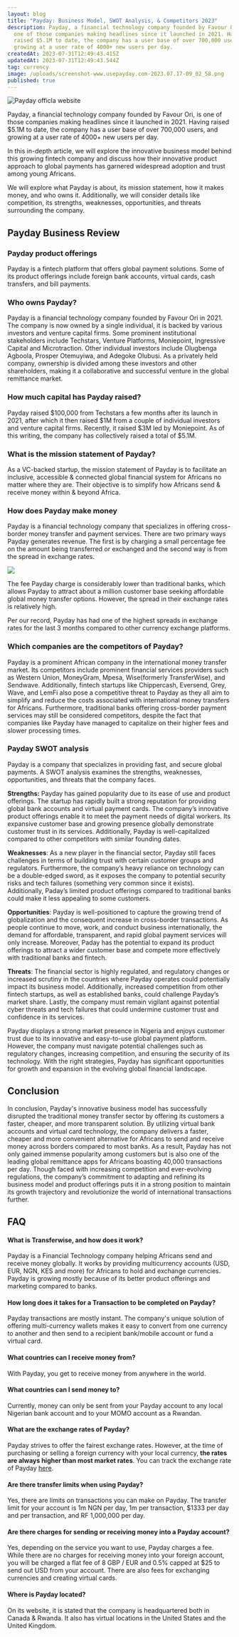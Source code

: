 ```yaml
---
layout: blog
title: "Payday: Business Model, SWOT Analysis, & Competitors 2023"
description: Payday, a financial technology company founded by Favour Ori, is
  one of those companies making headlines since it launched in 2021. Having
  raised $5.1M to date, the company has a user base of over 700,000 users, and
  growing at a user rate of 4000+ new users per day.
createdAt: 2023-07-31T12:49:43.415Z
updatedAt: 2023-07-31T12:49:43.544Z
tag: currency
image: /uploads/screenshot-www.usepayday.com-2023.07.17-09_02_58.png
published: true
---
```

![Payday officla website](https://monierate.com/uploads/screenshot-www.usepayday.com-2023.07.17-09_02_58.png)

Payday, a financial technology company founded by Favour Ori, is one of those companies making headlines since it launched in 2021. Having raised $5.1M to date, the company has a user base of over 700,000 users, and growing at a user rate of 4000+ new users per day.

In this in-depth article, we will explore the innovative business model behind this growing fintech company and discuss how their innovative product approach to global payments has garnered widespread adoption and trust among young Africans.

We will explore what Payday is about, its mission statement, how it makes money, and who owns it. Additionally, we will consider details like competition, its strengths, weaknesses, opportunities, and threats surrounding the company.

## Payday Business Review

### Payday product offerings
Payday is a fintech platform that offers global payment solutions. Some of its product offerings include foreign bank accounts, virtual cards, cash transfers, and bill payments.

### Who owns Payday?
Payday is a financial technology company founded by Favour Ori in 2021. The company is now owned by a single individual, it is backed by various investors and venture capital firms. Some prominent institutional stakeholders include Techstars, Venture Platforms, Moniepoint, Ingressive Capital and Microtraction. Other individual investors include Olugbenga Agboola, Prosper Otemuyiwa, and Adegoke Olubusi. As a privately held company, ownership is divided among these investors and other shareholders, making it a collaborative and successful venture in the global remittance market.

### How much capital has Payday raised?
Payday raised $100,000 from Techstars a few months after its launch in 2021, after which it then raised $1M from a couple of individual investors and venture capital firms. Recently, it raised $3M led by Moniepoint. As of this writing, the company has collectively raised a total of $5.1M.

### What is the mission statement of Payday?
As a VC-backed startup, the mission statement of Payday is to facilitate an inclusive, accessible & connected global financial system for Africans no matter where they are. Their objective is to simplify how Africans send & receive money within & beyond Africa.

### How does Payday make money
Payday is a financial technology company that specializes in offering cross-border money transfer and payment services. There are two primary ways Payday generates revenue. The first is by charging a small percentage fee on the amount being transferred or exchanged and the second way is from the spread in exchange rates.
  

![](https://monierate.com/uploads/screenshot_20230713-123317.jpg)

The fee Payday charge is considerably lower than traditional banks, which allows Payday to attract about a million customer base seeking affordable global money transfer options. However, the spread in their exchange rates is relatively high.

Per our record, Payday has had one of the highest spreads in exchange rates for the last 3 months compared to other currency exchange platforms.

### Which companies are the competitors of Payday?
Payday is a prominent African company in the international money transfer market. Its competitors include prominent financial services providers such as Western Union, MoneyGram, Mpesa, Wise(formerly TransferWise), and Sendwave. Additionally, fintech startups like Chippercash, Eversend, Grey, Wave, and LemFi also pose a competitive threat to Payday as they all aim to simplify and reduce the costs associated with international money transfers for Africans. Furthermore, traditional banks offering cross-border payment services may still be considered competitors, despite the fact that companies like Payday have managed to capitalize on their higher fees and slower processing times.

### Payday SWOT analysis
Payday is a company that specializes in providing fast, and secure global payments. A SWOT analysis examines the strengths, weaknesses, opportunities, and threats that the company faces.  

**Strengths:** Payday has gained popularity due to its ease of use and product offerings. The startup has rapidly built a strong reputation for providing global bank accounts and virtual payment cards. The company’s innovative product offerings enable it to meet the payment needs of digital workers. Its expansive customer base and growing presence globally demonstrate customer trust in its services. Additionally, Payday is well-capitalized compared to other competitors with similar founding dates.

**Weaknesses**: As a new player in the financial sector, Payday still faces challenges in terms of building trust with certain customer groups and regulators. Furthermore, the company’s heavy reliance on technology can be a double-edged sword, as it exposes the company to potential security risks and tech failures (something very common since it exists). Additionally, Paday’s limited product offerings compared to traditional banks could make it less appealing to some customers.

**Opportunities**: Payday is well-positioned to capture the growing trend of globalization and the consequent increase in cross-border transactions. As people continue to move, work, and conduct business internationally, the demand for affordable, transparent, and rapid global payment services will only increase. Moreover, Paday has the potential to expand its product offerings to attract a wider customer base and compete more effectively with traditional banks and fintech.

**Threats**: The financial sector is highly regulated, and regulatory changes or increased scrutiny in the countries where Payday operates could potentially impact its business model. Additionally, increased competition from other fintech startups, as well as established banks, could challenge Payday’s market share. Lastly, the company must remain vigilant against potential cyber threats and tech failures that could undermine customer trust and confidence in its services.

  

Payday displays a strong market presence in Nigeria and enjoys customer trust due to its innovative and easy-to-use global payment platform. However, the company must navigate potential challenges such as regulatory changes, increasing competition, and ensuring the security of its technology. With the right strategies, Payday has significant opportunities for growth and expansion in the evolving global financial landscape.

  

## Conclusion

In conclusion, Payday's innovative business model has successfully disrupted the traditional money transfer sector by offering its customers a faster, cheaper, and more transparent solution. By utilizing virtual bank accounts and virtual card technology, the company delivers a faster, cheaper and more convenient alternative for Africans to send and receive money across borders compared to most banks. As a result, Payday has not only gained immense popularity among customers but is also one of the leading global remittance apps for Africans boasting 40,000 transactions per day. Though faced with increasing competition and ever-evolving regulations, the company’s commitment to adapting and refining its business model and product offerings puts it in a strong position to maintain its growth trajectory and revolutionize the world of international transactions further.

## FAQ

#### What is Transferwise, and how does it work?
Payday is a Financial Technology company helping Africans send and receive money globally. It works by providing multicurrency accounts (USD, EUR, NGN, KES and more) for Africans to hold and exchange currencies. Payday is growing mostly because of its better product offerings and marketing compared to banks.

#### How long does it takes for a Transaction to be completed on Payday?
Payday transactions are mostly instant. The company's unique solution of offering multi-currency wallets makes it easy to convert from one currency to another and then send to a recipient bank/mobile account or fund a virtual card.

#### What countries can I receive money from?
With Payday, you get to receive money from anywhere in the world.

#### What countries can I send money to?
Currently, money can only be sent from your Payday account to any local Nigerian bank account and to your MOMO account as a Rwandan.

#### What are the exchange rates of Payday?
Payday strives to offer the fairest exchange rates. However, at the time of purchasing or selling a foreign currency with your local currency, **the rates are always higher than most market rates**. You can track the exchange rate of Payday [here](https://monierate.com/converter/payday?Amount=1&From=USD&To=NGN).

#### Are there transfer limits when using Payday?
Yes, there are limits on transactions you can make on Payday. The transfer limit for your account is 1m NGN per day, 1m per transaction, $1333 per day and per transaction, and RF 1,000,000 per day.

#### Are there charges for sending or receiving money into a Payday account?
Yes, depending on the service you want to use, Payday charges a fee. While there are no charges for receiving money into your foreign account, you will be charged a flat fee of 8 GBP / EUR and 0.5% capped at $25 to send out USD from your account. There are also fees for exchanging currencies and creating virtual cards.

#### Where is Payday located?
On its website, it is stated that the company is headquartered both in Canada & Rwanda. It also has virtual locations in the United States and the United Kingdom.